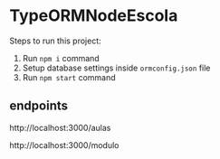 # TypeORMNodeEscola

Steps to run this project:

1. Run `npm i` command
2. Setup database settings inside `ormconfig.json` file
3. Run `npm start` command

## endpoints

http://localhost:3000/aulas

http://localhost:3000/modulo
